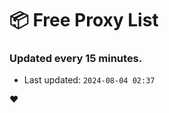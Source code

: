 # :package: Free Proxy List
### Updated every 15 minutes.

- Last updated: `2024-08-04 02:37`

:heart:
